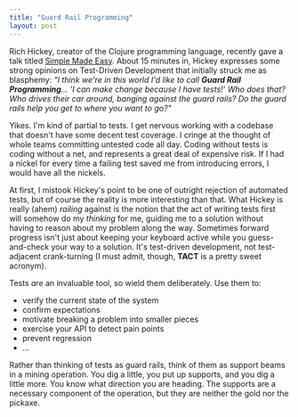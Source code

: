 ```yaml
---
title: "Guard Rail Programming"
layout: post
---
```



Rich Hickey, creator of the Clojure programming language, recently gave a talk titled <a href="http://www.infoq.com/presentations/Simple-Made-Easy">Simple Made Easy</a>. About 15 minutes in, Hickey expresses some strong opinions on Test-Driven Development that initially struck me as blasphemy: *"I think we're in this world I'd like to call **Guard Rail Programming**... 'I can make change because I have tests!' Who *does* that? Who drives their car around, banging against the guard rails? Do the guard rails help you get to where you want to go?"*

Yikes. I'm kind of partial to tests. I get nervous working with a codebase that doesn't have some decent test coverage. I cringe at the thought of whole teams committing untested code all day. Coding without tests is coding without a net, and represents a great deal of expensive risk. If I had a nickel for every time a failing test saved me from introducing errors, I would have all the nickels.

At first, I mistook Hickey's point to be one of outright rejection of automated tests, but of course the reality is more interesting than that. What Hickey is really (ahem) *railing* against is the notion that the act of writing tests first will somehow do my *thinking* for me, guiding me to a solution without having to reason about my problem along the way. Sometimes forward progress isn't just about keeping your keyboard active while you guess-and-check your way to a solution. It's test-driven development, not test-adjacent crank-turning (I must admit, though, **TACT** is a pretty sweet acronym).

Tests *are* an invaluable tool, so wield them deliberately. Use them to:

* verify the current state of the system
* confirm expectations
* motivate breaking a problem into smaller pieces
* exercise your API to detect pain points
* prevent regression
* ...

Rather than thinking of tests as guard rails, think of them as support beams in a mining operation. You dig a little, you put up supports, and you dig a little more. You know what direction you are heading. The supports are a necessary component of the operation, but they are neither the gold nor the pickaxe.
